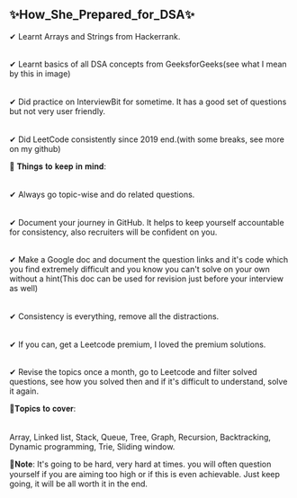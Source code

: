 ## ✨How_She_Prepared_for_DSA✨

✔ Learnt Arrays and Strings from Hackerrank.
######
✔ Learnt basics of all DSA concepts from GeeksforGeeks(see what I mean by this in image)
######
✔ Did practice on InterviewBit for sometime. It has a good set of questions but not very user friendly.
######
✔ Did LeetCode consistently since 2019 end.(with some breaks, see more on my github)

📍 𝐓𝐡𝐢𝐧𝐠𝐬 𝐭𝐨 𝐤𝐞𝐞𝐩 𝐢𝐧 𝐦𝐢𝐧𝐝:
######
✔ Always go topic-wise and do related questions.
######
✔ Document your journey in GitHub. It helps to keep yourself accountable for consistency, also recruiters will be confident on you.
######
✔ Make a Google doc and document the question links and it's code which you find extremely difficult and you know you can't solve on your own without a hint(This doc can be used for revision just before your interview as well)
######
✔ Consistency is everything, remove all the distractions.
######
✔ If you can, get a Leetcode premium, I loved the premium solutions.
######
✔ Revise the topics once a month, go to Leetcode and filter solved questions, see how you solved then and if it's difficult to understand, solve it again.

📍𝐓𝐨𝐩𝐢𝐜𝐬 𝐭𝐨 𝐜𝐨𝐯𝐞𝐫:
######
Array, Linked list, Stack, Queue, Tree, Graph, Recursion, Backtracking, Dynamic programming, Trie, Sliding window.

📍𝐍𝐨𝐭𝐞: It's going to be hard, very hard at times. you will often question yourself if you are aiming too high or if this is even achievable. Just keep going, it will 
  be all worth it in the end.
